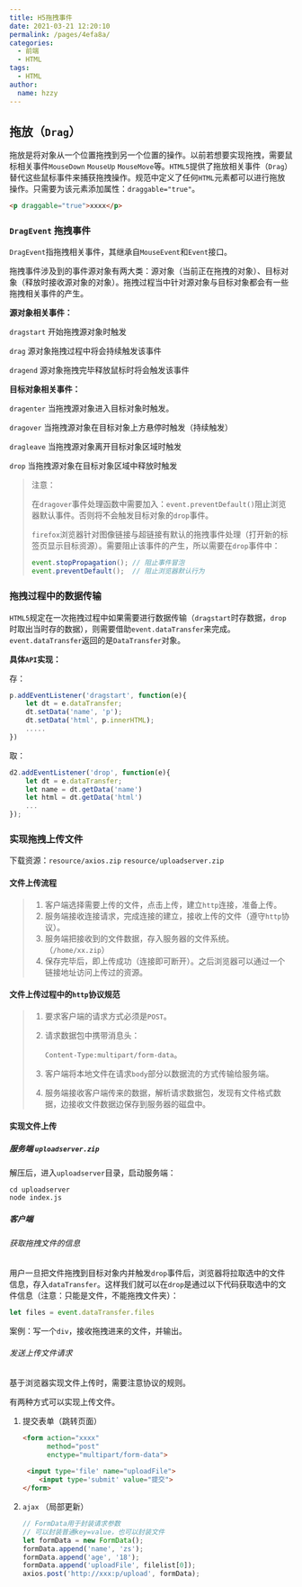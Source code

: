```yaml
---
title: H5拖拽事件
date: 2021-03-21 12:20:10
permalink: /pages/4efa8a/
categories:
  - 前端
  - HTML
tags:
  - HTML
author: 
  name: hzzy
---
```


## 拖放（`Drag`）

拖放是将对象从一个位置拖拽到另一个位置的操作。以前若想要实现拖拽，需要鼠标相关事件`MouseDown`  `MouseUp`  `MouseMove`等。`HTML5`提供了拖放相关事件（`Drag`）替代这些鼠标事件来捕获拖拽操作。规范中定义了任何`HTML`元素都可以进行拖放操作。只需要为该元素添加属性：`draggable="true"`。

```html
<p draggable="true">xxxx</p>
```

### `DragEvent` 拖拽事件

`DragEvent`指拖拽相关事件，其继承自`MouseEvent`和`Event`接口。

拖拽事件涉及到的事件源对象有两大类：源对象（当前正在拖拽的对象）、目标对象（释放时接收源对象的对象）。拖拽过程当中针对源对象与目标对象都会有一些拖拽相关事件的产生。

**源对象相关事件：**

`dragstart`  开始拖拽源对象时触发

`drag`  源对象拖拽过程中将会持续触发该事件

`dragend`  源对象拖拽完毕释放鼠标时将会触发该事件

**目标对象相关事件：**

`dragenter`  当拖拽源对象进入目标对象时触发。

`dragover` 当拖拽源对象在目标对象上方悬停时触发（持续触发）

`dragleave` 当拖拽源对象离开目标对象区域时触发

`drop`  当拖拽源对象在目标对象区域中释放时触发

> 注意：
>
> 在`dragover`事件处理函数中需要加入：`event.preventDefault()`阻止浏览器默认事件。否则将不会触发目标对象的`drop`事件。
>
> `firefox`浏览器针对图像链接与超链接有默认的拖拽事件处理（打开新的标签页显示目标资源）。需要阻止该事件的产生，所以需要在`drop`事件中：
>
> ```javascript
> event.stopPropagation(); // 阻止事件冒泡
> event.preventDefault();  // 阻止浏览器默认行为
> ```



### 拖拽过程中的数据传输

`HTML5`规定在一次拖拽过程中如果需要进行数据传输（`dragstart`时存数据，`drop`时取出当时存的数据），则需要借助`event.dataTransfer`来完成。`event.dataTransfer`返回的是`DataTransfer`对象。

**具体`API`实现：**

存：

```javascript
p.addEventListener('dragstart', function(e){
	let dt = e.dataTransfer;
    dt.setData('name', 'p');
    dt.setData('html', p.innerHTML);
    .....
})
```

取：

```javascript
d2.addEventListener('drop', function(e){
	let dt = e.dataTransfer;
	let name = dt.getData('name')
    let html = dt.getData('html')
    ...
});
```



### 实现拖拽上传文件

下载资源：`resource/axios.zip`   `resource/uploadserver.zip`

#### 文件上传流程

> 1. 客户端选择需要上传的文件，点击上传，建立`http`连接，准备上传。
> 2. 服务端接收连接请求，完成连接的建立，接收上传的文件（遵守`http`协议）。
> 3. 服务端把接收到的文件数据，存入服务器的文件系统。（`/home/xx.zip`）
> 4. 保存完毕后，即上传成功（连接即可断开）。之后浏览器可以通过一个链接地址访问上传过的资源。

#### 文件上传过程中的`http`协议规范

> 1. 要求客户端的请求方式必须是`POST`。
>
> 2. 请求数据包中携带消息头：
>
>    `Content-Type:multipart/form-data`。
>
> 3. 客户端将本地文件在请求`body`部分以数据流的方式传输给服务端。
>
> 4. 服务端接收客户端传来的数据，解析请求数据包，发现有文件格式数据，边接收文件数据边保存到服务器的磁盘中。

#### 实现文件上传

##### 服务端   `uploadserver.zip`

解压后，进入`uploadserver`目录，启动服务端：

```shell
cd uploadserver
node index.js
```

##### 客户端

###### 获取拖拽文件的信息

用户一旦把文件拖拽到目标对象内并触发`drop`事件后，浏览器将拉取选中的文件信息，存入`dataTransfer`。这样我们就可以在`drop`是通过以下代码获取选中的文件信息（注意：只能是文件，不能拖拽文件夹）：

```javascript
let files = event.dataTransfer.files
```

案例：写一个`div`，接收拖拽进来的文件，并输出。

###### 发送上传文件请求

基于浏览器实现文件上传时，需要注意协议的规则。

有两种方式可以实现上传文件。

1. 提交表单（跳转页面）

   ```html
   <form action="xxxx" 
         method="post" 
         enctype="multipart/form-data">
       
   	<input type='file' name="uploadFile">
       <input type='submit' value="提交">
   </form>
   ```

   

2. `ajax`  （局部更新）

   ```javascript
   // FormData用于封装请求参数
   // 可以封装普通key=value，也可以封装文件
   let formData = new FormData();
   formData.append('name', 'zs');
   formData.append('age', '18');
   formData.append('uploadFile', filelist[0]);
   axios.post('http://xxx:p/upload', formData);
   ```
